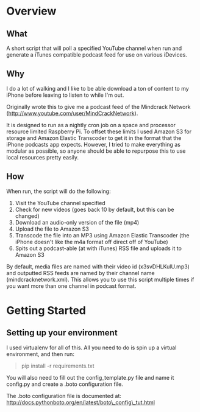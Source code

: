 # Overview

## What

A short script that will poll a specified YouTube channel when run and generate a iTunes compatible podcast feed for use on various iDevices.

## Why

I do a lot of walking and I like to be able download a ton of content to my iPhone before leaving to listen to while I'm out.

Originally wrote this to give me a podcast feed of the Mindcrack Network (http://www.youtube.com/user/MindCrackNetwork).

It is designed to run as a nightly cron job on a space and processor resource limited Raspberry Pi. To offset these limits I used Amazon S3 for storage and Amazon Elastic Transcoder to get it in the format that the iPhone podcasts app expects. However, I tried to make everything as modular as possible, so anyone should be able to repurpose this to use local resources pretty easily.

## How

When run, the script will do the following:

1. Visit the YouTube channel specified
2. Check for new videos (goes back 10 by default, but this can be changed)
3. Download an audio-only version of the file (mp4)
4. Upload the file to Amazon S3
5. Transcode the file into an MP3 using Amazon Elastic Transcoder (the iPhone doesn't like the m4a format off direct off of YouTube)
6. Spits out a podcast-able (at with iTunes) RSS file and uploads it to Amazon S3

By default, media files are named with their video id (x3svDHLKulU.mp3) and outputted RSS feeds are named by their channel name (mindcracknetwork.xml). This allows you to use this script multiple times if you want more than one channel in podcast format.

# Getting Started

## Setting up your environment

I used virtualenv for all of this. All you need to do is spin up a virtual environment, and then run:

> pip install -r requirements.txt 

You will also need to fill out the config\_template.py file and name it config.py and create a .boto configuration file.

The .boto configuration file is documented at: http://docs.pythonboto.org/en/latest/boto\_config\_tut.html
